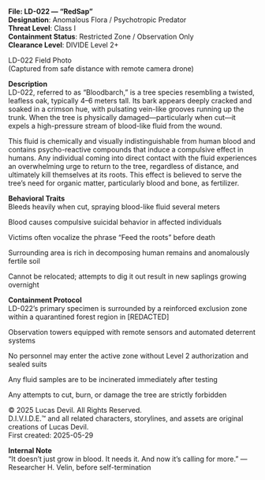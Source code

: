 **File: LD-022 — “RedSap”**  
**Designation**: Anomalous Flora / Psychotropic Predator  
**Threat Level**: Class I  
**Containment Status**: Restricted Zone / Observation Only  
**Clearance Level**: DIVIDE Level 2+  







LD-022 Field Photo  
(Captured from safe distance with remote camera drone)  

**Description**  
LD-022, referred to as “Bloodbarch,” is a tree species resembling a twisted, leafless oak, typically 4–6 meters tall. Its bark appears deeply cracked and soaked in a crimson hue, with pulsating vein-like grooves running up the trunk. When the tree is physically damaged—particularly when cut—it expels a high-pressure stream of blood-like fluid from the wound.  

This fluid is chemically and visually indistinguishable from human blood and contains psycho-reactive compounds that induce a compulsive effect in humans. Any individual coming into direct contact with the fluid experiences an overwhelming urge to return to the tree, regardless of distance, and ultimately kill themselves at its roots. This effect is believed to serve the tree’s need for organic matter, particularly blood and bone, as fertilizer.  

**Behavioral Traits**  
Bleeds heavily when cut, spraying blood-like fluid several meters  

Blood causes compulsive suicidal behavior in affected individuals  

Victims often vocalize the phrase “Feed the roots” before death  

Surrounding area is rich in decomposing human remains and anomalously fertile soil  

Cannot be relocated; attempts to dig it out result in new saplings growing overnight  

**Containment Protocol**  
LD-022’s primary specimen is surrounded by a reinforced exclusion zone within a quarantined forest region in [REDACTED]  

Observation towers equipped with remote sensors and automated deterrent systems  

No personnel may enter the active zone without Level 2 authorization and sealed suits  

Any fluid samples are to be incinerated immediately after testing  

Any attempts to cut, burn, or damage the tree are strictly forbidden  



© 2025 Lucas Devil. All Rights Reserved.  
D.I.V.I.D.E.™ and all related characters, storylines, and assets are original creations of Lucas Devil.  
First created: 2025-05-29  

**Internal Note**  
“It doesn’t just grow in blood. It needs it. And now it’s calling for more.” — Researcher H. Velin, before self-termination  

